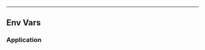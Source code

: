 <!-- Space: Projects -->
<!-- Parent: KubeadmMultipass -->
<!-- Title: EnvVars KubeadmMultipass -->
<!-- Label: KubeadmMultipass -->
<!-- Label: Project -->
<!-- Label: EnvVars -->
<!-- Include: disclaimer.md -->
<!-- Include: ac:toc -->

---

## Env Vars

### Application
